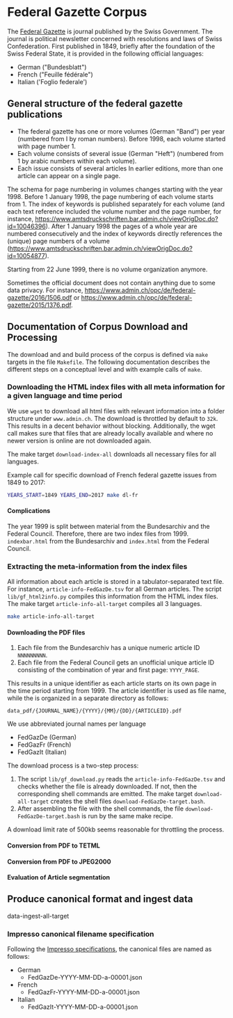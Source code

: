 # Federal Gazette Corpus 

The [Federal Gazette](https://www.admin.ch/gov/de/start/bundesrecht/bundesblatt/erlaeuterungen-zum-bundesblatt.html) is journal published by the Swiss Government. The journal is political newsletter concerned with resolutions and laws of Swiss Confederation. First published in 1849, briefly after the foundation of the Swiss Federal State, it is provided in the following official languages:

- German ("Bundesblatt") 
- French ("Feuille fédérale")
- Italian ('Foglio federale')

## General structure of the federal gazette publications
 - The federal gazette has one or more volumes (German "Band") per year (numbered from I by roman numbers). Before 1998, each volume started with page number 1.
 - Each volume consists of several issue (German "Heft") (numbered from 1 by arabic numbers within each volume). 
 - Each issue consists of several articles  In earlier editions, more than one article can appear on a single page. 

The schema for page numbering in volumes changes starting with the year 1998. Before 1 January 1998, the page numbering of each volume starts from 1. 
The index of keywords is published separately for each volume (and each text reference included the volume number and the page number, for instance, <https://www.amtsdruckschriften.bar.admin.ch/viewOrigDoc.do?id=10046396>).
After 1 January 1998 the pages of a whole year are numbered consecutively and the index of keywords directly references the (unique) page numbers of a volume (<https://www.amtsdruckschriften.bar.admin.ch/viewOrigDoc.do?id=10054877>).

Starting from 22 June 1999, there is no volume organization anymore.

Sometimes the official document does not contain anything due to some data privacy. For instance, <https://www.admin.ch/opc/de/federal-gazette/2016/1506.pdf> or <https://www.admin.ch/opc/de/federal-gazette/2015/1376.pdf>.


## Documentation of Corpus Download and Processing
The download and and build process of the corpus is defined via `make` targets in the file `Makefile`.
The following documentation describes the different steps on a conceptual level and with example calls of `make`.


### Downloading the HTML index files with all meta information for a given language and time period

We use `wget` to download all html files with relevant information into a folder structure under `www.admin.ch`.
The download is throttled by default to `32k`. This results in a decent behavior without blocking. Additionally, the wget call makes sure that files that are already locally available and where no newer version is online are not downloaded again.

The make target `download-index-all` downloads all necessary files for all languages. 

Example call for specific download of French federal gazette issues from 1849 to 2017:

```bash
YEARS_START=1849 YEARS_END=2017 make dl-fr
```

#### Complications

The year 1999 is split between material from the Bundesarchiv and the Federal Council. Therefore, there are two index files from 1999. `indexbar.html` from the Bundesarchiv and `index.html` from the Federal Council.

### Extracting the meta-information from the index files
All information about each article is stored in a tabulator-separated text file. For instance, `article-info-FedGazDe.tsv` for all German articles. 
The script `lib/gf_html2info.py` compiles this information from the HTML index files. The make target `article-info-all-target` compiles all 3 languages.

```bash
make article-info-all-target
```

#### Downloading the PDF files
1. Each file from the Bundesarchiv has a unique numeric article ID `NNNNNNNNN`. 
2. Each file from the Federal Council gets an unofficial unique article ID consisting of the combination of year and first page: `YYYY_PAGE`.

This results in a unique identifier as each article starts on its own page in the time period starting from 1999. The article identifier is used as file name, while the is organized in a separate directory as follows:

`data_pdf/{JOURNAL_NAME}/{YYYY}/{MM}/{DD}/{ARTICLEID}.pdf `

We use abbreviated journal names per language

- FedGazDe (German)
- FedGazFr (French)
- FedGazIt (Italian)

The download process is a two-step process:
 1. The script `lib/gf_download.py` reads the `article-info-FedGazDe.tsv` and checks whether the file is already downloaded. If not, then the corresponding shell commands are emitted. The make target `download-all-target` creates the shell files `download-FedGazDe-target.bash`.
 2. After assembling the file with the shell commands, the file  `download-FedGazDe-target.bash`  is run by the same make recipe.

A download limit rate of 500kb seems reasonable for throttling the process.

#### Conversion from PDF to TETML



#### Conversion from PDF to JPEG2000



#### Evaluation of Article segmentation



## Produce canonical format and ingest data 

data-ingest-all-target



### Impresso canonical filename specification

Following the [Impresso specifications](https://github.com/impresso/impresso-schemas), the canonical files are named as follows:

 - German
   - FedGazDe-YYYY-MM-DD-a-00001.json
 - French
   - FedGazFr-YYYY-MM-DD-a-00001.json
 - Italian
   - FedGazIt-YYYY-MM-DD-a-00001.json


